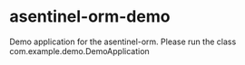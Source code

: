 # asentinel-orm-demo
Demo application for the asentinel-orm. Please run the class  com.example.demo.DemoApplication

